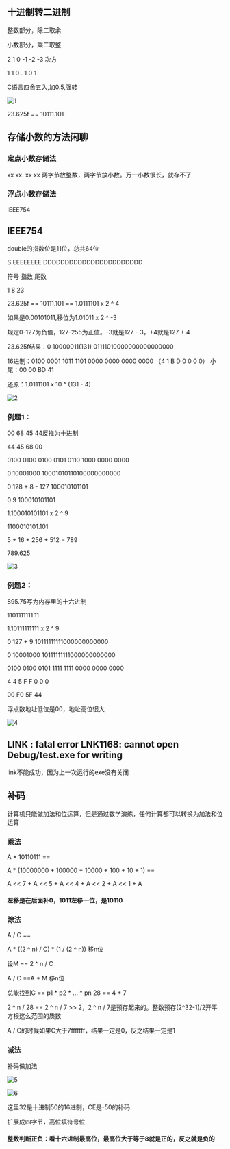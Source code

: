 ## 十进制转二进制

整数部分，除二取余

小数部分，乘二取整

2 1 0   -1 -2 -3 次方

1 1 0 .  1   0  1

C语言四舍五入,加0.5,强转

![1](https://alist.hmbb313.top/d/Baidunetdisk/Images/Cracker/40/401C/3/1.png)

23.625f == 10111.101

## 存储小数的方法闲聊

### 定点小数存储法

xx xx. xx xx	两字节放整数，两字节放小数。万一小数很长，就存不了

### 浮点小数存储法

IEEE754

## IEEE754

double的指数位是11位，总共64位

S	EEEEEEEE	DDDDDDDDDDDDDDDDDDDDDDD

符号	指数	尾数

1	8	23

23.625f == 10111.101 == 1.0111101 x 2 ^ 4	

如果是0.00101011,移位为1.01011 x 2 ^ -3

规定0-127为负值，127-255为正值。-3就是127 - 3，+4就是127 + 4

23.625f结果：0	10000011(131)	01111010000000000000000

16进制：0100 0001 1011 1101 0000 0000 0000 0000	（4 1 B D 0 0 0 0）	小尾：00 00 BD 41

还原：1.0111101 x 10 ^ (131 - 4)

![2](https://alist.hmbb313.top/d/Baidunetdisk/Images/Cracker/40/401C/3/2.png)

### 例题1：

00 68 45 44反推为十进制

44 45 68 00

0100 0100 0100 0101 0110 1000 0000 0000

0	10001000	10001010110100000000000

0	128 + 8 - 127	 100010101101

0	9 	100010101101

1.100010101101 x 2 ^ 9

1100010101.101

5 + 16 + 256 + 512 = 789

789.625

![3](https://alist.hmbb313.top/d/Baidunetdisk/Images/Cracker/40/401C/3/3.png)

### 例题2：

895.75写为内存里的十六进制

1101111111.11

1.10111111111 x 2 ^ 9

0	127 + 9	10111111111000000000000

0	10001000	10111111111000000000000

0100 0100 0101 1111 1111 0000 0000 0000

4 4 5 F F 0 0 0

00 F0 5F 44

浮点数地址低位是00，地址高位很大

![4](https://alist.hmbb313.top/d/Baidunetdisk/Images/Cracker/40/401C/3/4.png)

## LINK : fatal error LNK1168: cannot open Debug/test.exe for writing

link不能成功，因为上一次运行的exe没有关闭

## 补码

计算机只能做加法和位运算，但是通过数学演练，任何计算都可以转换为加法和位运算

### 乘法

A * 10110111 == 

A * (10000000 + 100000 + 10000 + 100 + 10 + 1) == 

A << 7 + A <<  5 + A << 4 + A << 2 + A << 1 + A 

#### 左移是在后面补0，1011左移一位，是10110

### 除法

A / C ==

A * ((2 ^ n) / C) * (1 / (2 ^ n))	移n位

设M == 2 ^ n / C

A / C ==A * M 移n位

总能找到C == p1 * p2 * ... * pn	28 == 4 * 7

2 ^ n / 28 == 2 ^ n / 7 >> 2，2 ^ n / 7是预存起来的。整数预存(2^32-1)/2开平方根这么范围的质数

A / C的时候如果C大于7fffffff，结果一定是0，反之结果一定是1

### 减法

补码做加法

![5](https://alist.hmbb313.top/d/Baidunetdisk/Images/Cracker/40/401C/3/5.png)

![6](https://alist.hmbb313.top/d/Baidunetdisk/Images/Cracker/40/401C/3/6.png)

这里32是十进制50的16进制，CE是-50的补码

扩展成四字节，高位填符号位

#### 整数判断正负：看十六进制最高位，最高位大于等于8就是正的，反之就是负的

